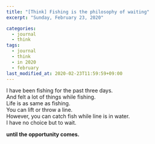 ```yaml
---
title: "[Think] Fishing is the philosophy of waiting"
excerpt: "Sunday, February 23, 2020"

categories:
  - journal
  - think
tags:
  - journal
  - think
  - in 2020
  - february
last_modified_at: 2020-02-23T11:59:59+09:00
---
```


I have been fishing for the past three days.  
And felt a lot of things while fishing.  
Life is as same as fishing.  
You can lift or throw a line.  
However, you can catch fish while line is in water.  
I have no choice but to wait.  


**until the opportunity comes.**

